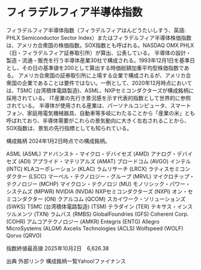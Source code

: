 # フィラデルフィア半導体指数

フィラデルフィア半導体指数（フィラデルフィアはんどうたいしすう、英語: PHLX Semiconductor Sector Index）またはフィラデルフィア半導体株価指数は、アメリカ合衆国の株価指数。SOX指数とも呼ばれる。NASDAQ OMX PHLX（旧・フィラデルフィア証券取引所）が算出、公表している。
半導体の設計・製造・流通・販売を行う半導体産業30社で構成される。1993年12月1日を基準日とし、その日の基準値を200として算出する時価総額加重平均型株価指数である。
アメリカ合衆国の証券取引所に上場する企業で構成されるが、アメリカ合衆国の企業であることは要件ではない。一例として、2020年12月時点においては、TSMC (台湾積体電路製造)、ASML、NXPセミコンダクターズが構成銘柄に採用されている。
IT産業の先行き景況感を示す代表的指数として世界的に参照されている。
半導体が使用される産業は、パーソナルコンピュータ、スマートフォン、家庭用電気機械器具、自動車等多岐にわたることから「産業の米」とも呼ばれており、半導体需要がこれらの景気動向に大きく左右されることから、SOX指数は、景気の先行指標としても知られている。

構成銘柄
2024年1月2日時点での構成銘柄。

ASML  (ASML)
アドバンスト・マイクロ・デバイセズ  (AMD)
アナログ・デバイセズ (ADI)
アプライド・マテリアルズ (AMAT)
ブロードコム (AVGO)
インテル (INTC)
KLAコーポレーション (KLAC)
ラムリサーチ (LRCX)
ラティスセミコンダクター (LSCC)
マーベル・テクノロジー・グループ (MRVL)
マイクロチップ・テクノロジー (MCHP)
マイクロン・テクノロジ (MU)
モノリシック・パワー・システムズ (MPWR)
NVIDIA (NVDA)
NXPセミコンダクターズ (NXPI)
オン・セミコンダクター (ON)
クアルコム (QCOM)
スカイワーク・ソリューションズ (SWKS)
TSMC (台湾積体電路製造) (TSM)
テラダイン (TER)
テキサス・インスツルメンツ (TXN)
ラムバス (RMBS)
GlobalFoundries (GFS)
Coherent Corp. (COHR)
アムコアテクノロジー (AMKR)
Entegris (ENTG)
Allegro MicroSystems (ALGM)
Axcelis Technologies (ACLS)
Wolfspeed (WOLF)
Qorvo (QRVO)
　　　　　　

指数終値最高値  2025年10月2日　6,626.38

出典
外部リンク
構成銘柄一覧Yahoo!ファイナンス